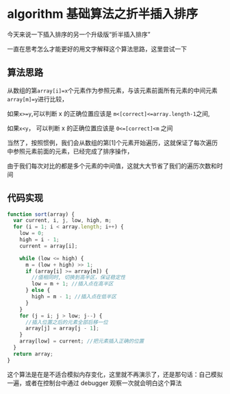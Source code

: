 # algorithm 基础算法之折半插入排序

今天来说一下插入排序的另一个升级版“折半插入排序”

一直在思考怎么才能更好的用文字解释这个算法思路，这里尝试一下

## 算法思路

从数组的第`array[i]=x`个元素作为参照元素，与该元素前面所有元素的中间元素`array[m]=y`进行比较，

如果`x>=y`,可以判断 x 的正确位置应该是 `m<[correct]<=array.length-1`之间,

如果`x<y`， 可以判断 x 的正确位置应该是 `0<=[correct]<m` 之间

当然了，按照惯例，我们会从数组的第[1]个元素开始遍历，这就保证了每次遍历中参照元素前面的元素，已经完成了排序操作，

由于我们每次对比的都是多个元素的中间值，这就大大节省了我们的遍历次数和时间

## 代码实现

```js
function sort(array) {
  var current, i, j, low, high, m;
  for (i = 1; i < array.length; i++) {
    low = 0;
    high = i - 1;
    current = array[i];

    while (low <= high) {
      m = (low + high) >> 1;
      if (array[i] >= array[m]) {
        //值相同时, 切换到高半区，保证稳定性
        low = m + 1; //插入点在高半区
      } else {
        high = m - 1; //插入点在低半区
      }
    }
    for (j = i; j > low; j--) {
      //插入位置之后的元素全部后移一位
      array[j] = array[j - 1];
    }
    array[low] = current; //把元素插入正确的位置
  }
  return array;
}
```

这个算法是在是不适合模拟内存变化，这里就不再演示了，还是那句话：自己模拟一遍，或者在控制台中通过 debugger 观察一次就会明白这个算法
